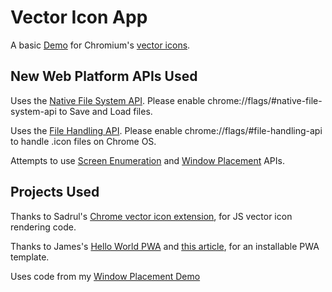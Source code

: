 # Vector Icon App
A basic [Demo](https://michaelwasserman.github.io/vector-icon-app) for Chromium's [vector icons](https://chromium.googlesource.com/chromium/src/+/master/components/vector_icons/README.md).

## New Web Platform APIs Used

Uses the [Native File System API](https://wicg.github.io/native-file-system).
Please enable chrome://flags/#native-file-system-api to Save and Load files.

Uses the [File Handling API](https://wicg.github.io/file-handling).
Please enable chrome://flags/#file-handling-api to handle .icon files on Chrome OS.

Attempts to use [Screen Enumeration](https://github.com/spark008/screen-enumeration) and [Window Placement](https://github.com/spark008/window-placement) APIs.

## Projects Used

Thanks to Sadrul's [Chrome vector icon extension](https://github.com/sadrulhc/vector-icons), for JS vector icon rendering code.

Thanks to James's [Hello World PWA](https://github.com/jamesjohnson280/hello-pwa) and [this article](https://medium.com/james-johnson/a-simple-progressive-web-app-tutorial-f9708e5f2605), for an installable PWA template.

Uses code from my [Window Placement Demo](https://github.com/michaelwasserman/window-placement-demo)
